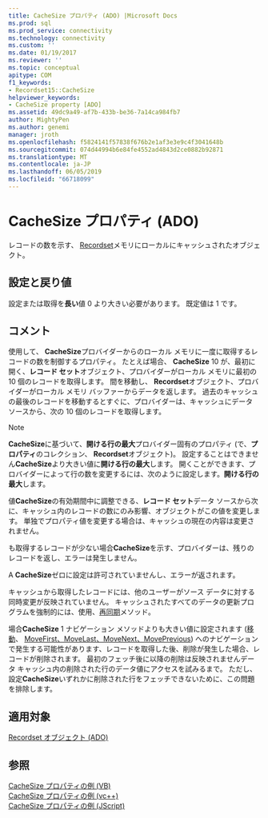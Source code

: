 ```yaml
---
title: CacheSize プロパティ (ADO) |Microsoft Docs
ms.prod: sql
ms.prod_service: connectivity
ms.technology: connectivity
ms.custom: ''
ms.date: 01/19/2017
ms.reviewer: ''
ms.topic: conceptual
apitype: COM
f1_keywords:
- Recordset15::CacheSize
helpviewer_keywords:
- CacheSize property [ADO]
ms.assetid: 49dc9a49-af7b-433b-be36-7a14ca984fb7
author: MightyPen
ms.author: genemi
manager: jroth
ms.openlocfilehash: f5824141f57838f676b2e1af3e3e9c4f3041648b
ms.sourcegitcommit: 074d44994b6e84fe4552ad4843d2ce0882b92871
ms.translationtype: MT
ms.contentlocale: ja-JP
ms.lasthandoff: 06/05/2019
ms.locfileid: "66718099"
---
```

# <a name="cachesize-property-ado"></a>CacheSize プロパティ (ADO)
レコードの数を示す、 [Recordset](../../../ado/reference/ado-api/recordset-object-ado.md)メモリにローカルにキャッシュされたオブジェクト。  
  
## <a name="settings-and-return-values"></a>設定と戻り値  
 設定または取得を**長い**値 0 より大きい必要があります。 既定値は 1 です。  
  
## <a name="remarks"></a>コメント  
 使用して、 **CacheSize**プロバイダーからのローカル メモリに一度に取得するレコードの数を制御するプロパティ。 たとえば場合、 **CacheSize** 10 が、最初に開く、**レコード セット**オブジェクト、プロバイダーがローカル メモリに最初の 10 個のレコードを取得します。 間を移動し、 **Recordset**オブジェクト、プロバイダーがローカル メモリ バッファーからデータを返します。 過去のキャッシュの最後のレコードを移動するとすぐに、プロバイダーは、キャッシュにデータ ソースから、次の 10 個のレコードを取得します。  
  
> [!NOTE]
>  **CacheSize**に基づいて、**開ける行の最大**プロバイダー固有のプロパティ (で、**プロパティ**のコレクション、 **Recordset**オブジェクト)。 設定することはできません**CacheSize**より大きい値に**開ける行の最大**します。 開くことができます、プロバイダーによって行の数を変更するには、次のように設定します。**開ける行の最大**します。  
  
 値**CacheSize**の有効期間中に調整できる、**レコード セット**データ ソースから次に、キャッシュ内のレコードの数にのみ影響、オブジェクトがこの値を変更します。 単独でプロパティ値を変更する場合は、キャッシュの現在の内容は変更されません。  
  
 も取得するレコードが少ない場合**CacheSize**を示す、プロバイダーは、残りのレコードを返し、エラーは発生しません。  
  
 A **CacheSize**ゼロに設定は許可されていませんし、エラーが返されます。  
  
 キャッシュから取得したレコードには、他のユーザーがソース データに対する同時変更が反映されていません。 キャッシュされたすべてのデータの更新プログラムを強制的には、使用、[再同期](../../../ado/reference/ado-api/resync-method.md)メソッド。  
  
 場合**CacheSize** 1 ナビゲーション メソッドよりも大きい値に設定されます ([移動](../../../ado/reference/ado-api/move-method-ado.md)、 [MoveFirst、MoveLast、MoveNext、MovePrevious](../../../ado/reference/ado-api/movefirst-movelast-movenext-and-moveprevious-methods-ado.md)) へのナビゲーションで発生する可能性があります、レコードを取得した後、削除が発生した場合、レコードが削除されます。 最初のフェッチ後に以降の削除は反映されませんデータ キャッシュ内の削除された行のデータ値にアクセスを試みるまで。 ただし、設定**CacheSize**いずれかに削除された行をフェッチできないために、この問題を排除します。  
  
## <a name="applies-to"></a>適用対象  
 [Recordset オブジェクト (ADO)](../../../ado/reference/ado-api/recordset-object-ado.md)  
  
## <a name="see-also"></a>参照  
 [CacheSize プロパティの例 (VB)](../../../ado/reference/ado-api/cachesize-property-example-vb.md)   
 [CacheSize プロパティの例 (vc++)](../../../ado/reference/ado-api/cachesize-property-example-vc.md)   
 [CacheSize プロパティの例 (JScript)](../../../ado/reference/ado-api/cachesize-property-example-jscript.md)
